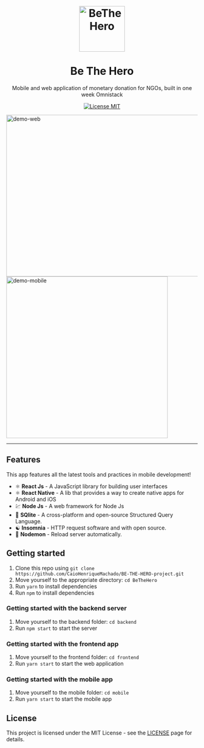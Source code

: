 <h1 align="center">
<br>
  <img src="./frontend/src/assets/logo.svg" alt="BeTheHero" width="120">
<br>
<br>
Be The Hero
</h1>

<p align="center">Mobile and web application of monetary donation for NGOs, built in one week Omnistack</p>

<p align="center">
  <a href="https://opensource.org/licenses/MIT">
    <img src="https://img.shields.io/badge/License-MIT-blue.svg" alt="License MIT">
  </a>
</p>

<div>
  <img src="./frontend/src/assets/demo_web.gif" alt="demo-web" height="425" width="660">
  <img src="./mobile/assets/demo_app.gif" alt="demo-mobile" height="425">
</div>

<hr />

## Features

This app features all the latest tools and practices in mobile development!

- ⚛️ **React Js** 	- A JavaScript library for building user interfaces
- ⚛️ **React Native** 	- A lib that provides a way to create native apps for Android and iOS
- 💹 **Node Js** 	- A web framework for Node Js
- 📄 **SQlite** 		- A cross-platform and open-source Structured Query Language.
- ☯️ **Insomnia** 	- HTTP request software and with open source.
- 🔄 **Nodemon** 	- Reload server automatically.

## Getting started

1. Clone this repo using `git clone https://github.com/CaioHenriqueMachado/BE-THE-HERO-project.git`
2. Move yourself to the appropriate directory: `cd BeTheHero`<br />
3. Run `yarn` to install dependencies<br />
3. Run `npm` to install dependencies<br />


### Getting started with the backend server

1. Move yourself to the backend folder: `cd backend`
2. Run `npm start` to start the server

### Getting started with the frontend app

1. Move yourself to the frontend folder: `cd frontend`
2. Run `yarn start` to start the web application

### Getting started with the mobile app

1. Move yourself to the mobile folder: `cd mobile`
2. Run `yarn start` to start the mobile app


## License

This project is licensed under the MIT License - see the [LICENSE](https://opensource.org/licenses/MIT) page for details.
